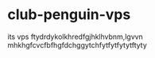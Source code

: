 # club-penguin-vps

its vps ftydrdykolkhredfgjhklhvbnm,lgvvn mhkhgfcvcfbfhgfdchggytchfytfytfytytftyty 
